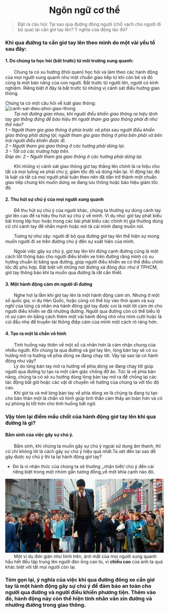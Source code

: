 # <center>Ngôn ngữ cơ thể </center>   
>Đặt ra câu hỏi: Tại sao qua đường đông người (chỗ vạch cho người đi bộ qua) lại cần giơ tay lên? Ý nghĩa của động tác đó?  
  
### Khi qua đường ta cần giơ tay lên theo mình do một vài yếu tố sau đây:  
  

#### 1. Do chúng ta học hỏi (bắt trước) từ môi trường xung quanh:  
   
&nbsp;&nbsp;&nbsp;&nbsp;&nbsp;&nbsp;
Chung ta có xu hướng (thói quen) học hỏi và làm theo các hành động của mọi người xung quanh như một chuẩn giao tiếp từ khi còn bé và đó cũng là một bản năng của con người. Bắt trước từ người lớn, người có kinh nghiệm. Riêng biệt ở đây là bắt trước từ những vị cảnh sát điều hướng giao thông.  

Chúng ta có một câu hỏi về luật giao thông:  
![canh-sat-dieu-phoi-giao-thong]    
&nbsp;&nbsp;&nbsp;&nbsp;&nbsp;&nbsp;
_Tại nơi đường giao nhau, khi người điều khiển giao thông ra hiệu lệnh tay giơ thẳng đứng để báo hiệu thì người tham gia giao thông phải đi như thế nào?  
1 –  Người tham gia giao thông ở phía trước và phía sau người điều khiển giao thông phải dừng lại; người tham gia giao thông ở phía bên phải và bên trái  người điều khiển được đi.  
2 –  Người tham gia giao thông ở các hướng phải dừng lại.  
3 –  Tất cả các trường hợp trên.  
Đáp án: 2 –  Người tham gia giao thông ở các hướng phải dừng lại._  

&nbsp;&nbsp;&nbsp;&nbsp;&nbsp;&nbsp;
Khi những vị cảnh sát giao thông giơ tay thẳng lên chính là ra hiệu cho tất cả mọi luồng xe phải chú ý, giảm tốc độ và dừng hẳn lại. Vì động tác đó là luật và tất cả mọi người phải tuân theo nên đã dần trở thành một chuẩn giao tiếp chung khi muốn dừng xe đang lưu thông hoặc báo hiệu giảm tốc độ.

#### 2. Thu hút sự chú ý của mọi người xung quanh  
&nbsp;&nbsp;&nbsp;&nbsp;&nbsp;&nbsp;
Để thu hút sự chú ý của người khác, chúng ta thường sự dùng cánh tay giơ lên cao để ra hiệu thu hút sự chú ý về mình. Ví dụ như: giơ tay phát biểu bài trong lớp học hoặc trong các bài phát biếu các chính trị gia thường dùng cử chỉ cánh tay để nhấn mạnh hoặc mô tả cái mình đang muốn nói.  

&nbsp;&nbsp;&nbsp;&nbsp;&nbsp;&nbsp;
Tương tự như vậy: người đi bộ qua đường giơ tay lên thể hiện sự mong muốn người đi xe trên đường chú ý đến sự xuất hiện của mình.  

&nbsp;&nbsp;&nbsp;&nbsp;&nbsp;&nbsp; 
Ngoài việc gây sự chú ý, giơ tay lên khi đứng cạnh đường cũng là một cách tốt thông báo cho người điều khiển xe trên đường rằng mình có xu hướng chuẩn bị băng qua đường, giúp người điều khiển xe có thể điều chỉnh tốc độ phù hợp. Đặt biệt với những nơi đường xá đông đúc như ở TPHCM, giơ tay thông báo khi ta muốn qua đường là rất cần thiết.

#### 3. Một hành động cám ơn người đi đường
&nbsp;&nbsp;&nbsp;&nbsp;&nbsp;&nbsp;
Nghe hơi lạ lẫm khi giơ tay lên là một hành động cám ơn. Nhưng ở một số quốc gia, ví dụ Hàn Quốc, hoặc cũng có thể tùy vào thói quen và suy nghĩ của từng cá nhân mà hành đông giơ tay được coi là một lời cám ơn cho người điểu khiển xe đã nhường đường. Người qua đường còn có thể biểu lộ rõ sự cám ơn bằng cách thêm một vài hành động nhỏ như mỉm cười hoặc là cúi đầu nhẹ để truyền tải thông điệp cám của mình một cách rõ ràng hơn.

#### 4. Tạo ra một lá chắn vô hình
&nbsp;&nbsp;&nbsp;&nbsp;&nbsp;&nbsp;
Tình huống này thiên về một số cá nhân hơn là cảm nhận chung của nhiều người. Khi chúng ta qua đường và giơ tay lên, lòng bàn tay sẽ có xu hướng mở ra hướng về phía dòng xe đang chạy tới. Vậy tại sao lại có hành động như vậy?  
&nbsp;&nbsp;&nbsp;&nbsp;&nbsp;&nbsp;
Lý do lòng bàn tay mở ra hướng về phía dòng xe đang chạy tới giúp người qua đường tự tạo ra một cảm giác chống đỡ ảo. Tức là về phía bản năng, chúng ta có sẽ xu hướng dùng lòng bàn tay mở ra để chống lại các tác động bất giờ hoặc các vật di chuyển về hướng của chúng ta với tốc độ cao.  
&nbsp;&nbsp;&nbsp;&nbsp;&nbsp;&nbsp;
Khi giơ ta và mở lòng bàn tay về phía dòng xe là chúng ta đang tự tạo cho bản thân một lá chắn vô hình giúp tinh thần cảm thấy an toàn hơn và có sự phòng bị tốt hơn cho tình huống bất ngờ.

### Vậy tóm lại điểm mấu chốt của hành động giơ tay lên khi qua đường là gì?
#### Bẩm sinh của việc gây sự chú ý.  
&nbsp;&nbsp;&nbsp;&nbsp;&nbsp;&nbsp;
Bẩm sinh, khi chúng ta muốn gây sự chú ý ngoài sử dụng âm thanh, thì cử chỉ không lời là cách gây sự chú ý hiệu quả nhất.Ta xét đến tại sao để gây được sự chú ý thì ta lại hành động giơ tay?  
* Đó là vì nhận thức của chúng ta sẽ thường _nhận biết/ chú ý đến cái riêng biệt trong một nhóm gần tương đồng_về một khía cạnh nào đó.  

![nguoi-dan-ong-cao]
&nbsp;&nbsp;&nbsp;&nbsp;&nbsp;&nbsp;
Một ví dụ đơn giản như hình trên, ánh mắt của mọi người xung quanh hầu hết đều tập trung lên người đàn ông cao to, vì **chiều cao** của anh ta quá khác biệt với tất mọi người còn lại.  

### Tóm gọn lại, ý nghĩa của việc khi qua đường đông xe cần giơ tay là một hành động gây sự chú ý để đảm bảo an toàn cho người qua đường và người điểu khiển phương tiện. Thêm vào đó, hành động này còn thể hiện tính nhân văn xin đường và nhường đường trong giao thông.

<!-- Images -->
[canh-sat-dieu-phoi-giao-thong]: http://3.bp.blogspot.com/-rJdSrVMJL5Y/VY7D8faGlkI/AAAAAAAAFAg/oqKtG6I58LY/s1600/Hieu-lenh-giao-thong-1.jpg  
[nguoi-dan-ong-cao]: assets/images/tallesmanchinese.jpg


